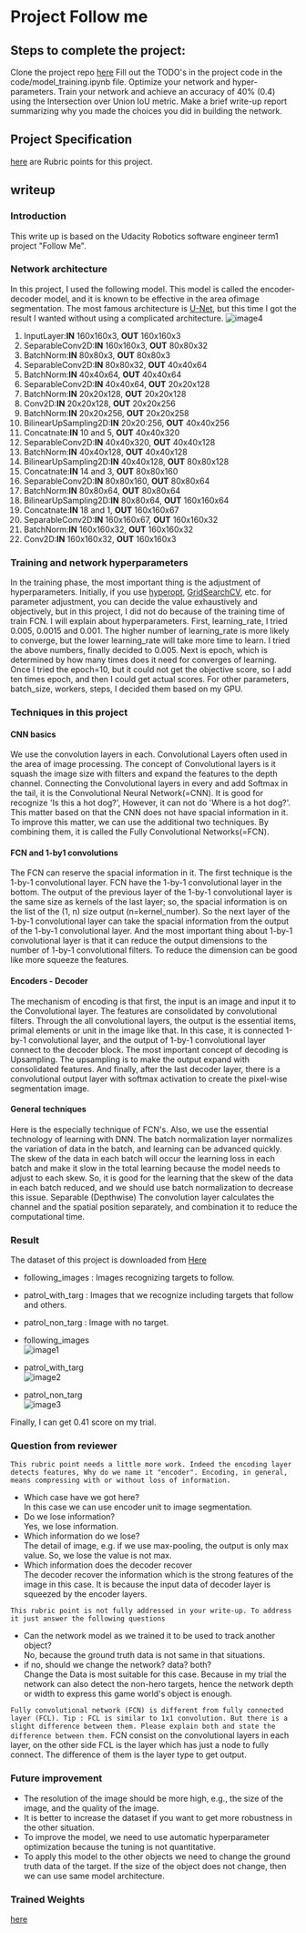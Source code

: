 # Project Follow me

## Steps to complete the project:
Clone the project repo [here](https://github.com/udacity/RoboND-DeepLearning-Project)
Fill out the TODO's in the project code in the code/model_training.ipynb file.
Optimize your network and hyper-parameters.
Train your network and achieve an accuracy of 40% (0.4) using the Intersection over Union IoU metric.
Make a brief write-up report summarizing why you made the choices you did in building the network.
## Project Specification
[here](https://review.udacity.com/#!/rubrics/1155/view) are Rubric points for this project.

## writeup
### Introduction
This write up is based on the Udacity Robotics software engineer term1 project "Follow Me".

### Network architecture
In this project, I used the following model. This model is called the encoder-decoder model, and it is known to be effective in the area of ​​image segmentation. The most famous architecture is [U-Net](https://lmb.informatik.uni-freiburg.de/people/ronneber/u-net/), but this time I got the result I wanted without using a complicated architecture.
![image4](./docs/misc/Network.PNG)

 1. InputLayer:**IN** 160x160x3, **OUT** 160x160x3
 2. SeparableConv2D:**IN** 160x160x3, **OUT** 80x80x32
 3. BatchNorm:**IN** 80x80x3, **OUT** 80x80x3
 4. SeparableConv2D:**IN** 80x80x32, **OUT** 40x40x64
 5. BatchNorm:**IN** 40x40x64, **OUT** 40x40x64
 6. SeparableConv2D:**IN** 40x40x64, **OUT** 20x20x128
 7. BatchNorm:**IN** 20x20x128, **OUT** 20x20x128
 8. Conv2D:**IN** 20x20x128, **OUT** 20x20x256
 9. BatchNorm:**IN** 20x20x256, **OUT** 20x20x258
 10. BilinearUpSampling2D:**IN** 20x20:256, **OUT** 40x40x256
 11. Concatnate:**IN** 10 and 5, **OUT** 40x40x320
 12. SeparableConv2D:**IN** 40x40x320, **OUT** 40x40x128
 13. BatchNorm:**IN** 40x40x128, **OUT** 40x40x128
 14. BilinearUpSampling2D:**IN** 40x40x128, **OUT** 80x80x128
 15. Concatnate:**IN** 14 and 3, **OUT** 80x80x160
 16. SeparableConv2D:**IN** 80x80x160, **OUT** 80x80x64
 17. BatchNorm:**IN** 80x80x64, **OUT** 80x80x64
 18. BilinearUpSampling2D:**IN** 80x80x64, **OUT** 160x160x64
 19. Concatnate:**IN** 18 and 1, **OUT** 160x160x67
 20. SeparableConv2D:**IN** 160x160x67, **OUT** 160x160x32
 21. BatchNorm:**IN** 160x160x32, **OUT** 160x160x32
 22. Conv2D:**IN** 160x160x32, **OUT** 160x160x3

### Training and network hyperparameters
 In the training phase, the most important thing is the adjustment of hyperparameters. Initially, if you use [hyperopt](https://github.com/hyperopt/hyperopt), [GridSearchCV](http://scikit-learn.org/stable/modules/generated/sklearn.model_selection.GridSearchCV.html), etc. for parameter adjustment, you can decide the value exhaustively and objectively, but in this project, I did not do because of the training time of train FCN.
 I will explain about hyperparameters.
 First, learning_rate, I tried 0.005, 0.0015 and 0.001. The higher number of learning_rate is more likely to converge, but the lower learning_rate will take more time to learn. I tried the above numbers, finally decided to 0.005.
 Next is epoch, which is determined by how many times does it need for converges of learning. Once I tried the epoch=10, but it could not get the objective score, so I add ten times epoch, and then I could get actual scores.
 For other parameters, batch_size, workers, steps, I decided them based on my GPU.

### Techniques in this project
#### CNN basics
We use the convolution layers in each. Convolutional Layers often used in the area of ​​image processing.  The concept of Convolutional layers is it squash the image size with filters and expand the features to the depth channel. Connecting the Convolutional layers in every and add Softmax in the tail, it is the Convolutional Neural Network(=CNN). It is good for recognize 'Is this a hot dog?', However, it can not do 'Where is a hot dog?'. This matter based on that the CNN does not have spacial information in it.
To improve this matter, we can use the additional two techniques. By combining them, it is called the Fully Convolutional Networks(=FCN).

#### FCN and 1-by1 convolutions
  The FCN can reserve the spacial information in it. The first technique is the 1-by-1 convolutional layer. FCN have the 1-by-1 convolutional layer in the bottom. The output of the previous layer of the 1-by-1 convolutional layer is the same size as kernels of the last layer; so, the spacial information is on the list of the (1, n)
  size output (n=kernel_number). So the next layer of the 1-by-1 convolutional layer can take the spacial information from the output of the 1-by-1 convolutional layer. And the most important thing about 1-by-1 convolutional layer is that it can reduce the output dimensions to the number of 1-by-1 convolutional filters. To reduce the dimension can be good like more squeeze the features.

#### Encoders - Decoder
  The mechanism of encoding is that first, the input is an image and input it to the Convolutional layer. The features are consolidated by convolutional filters. Through the all convolutional layers, the output is the essential items, primal elements or unit in the image like that. In this case, it is connected 1-by-1 convolutional layer, and the output of 1-by-1 convolutional layer connect to the decoder block.
  The most important concept of decoding is Upsampling. The upsampling is to make the output expand with consolidated features. And finally, after the last decoder layer, there is a convolutional output layer with softmax activation to create the pixel-wise segmentation image.

#### General techniques
Here is the especially technique of FCN's. Also, we use the essential technology of learning with DNN.
The batch normalization layer normalizes the variation of data in the batch, and learning can be advanced quickly. The skew of the data in each batch will occur the learning loss in each batch and make it slow in the total learning because the model needs to adjust to each skew. So, it is good for the learning that the skew of the data in each batch reduced, and we should use batch normalization to decrease this issue.
Separable (Depthwise) The convolution layer calculates the channel and the spatial position separately, and combination it to reduce the computational time.

### Result
The dataset of this project is downloaded from [Here](https://classroom.udacity.com/nanodegrees/nd209/parts/09664d24-bdec-4e64-897a-d0f55e177f09/modules/cac27683-d5f4-40b4-82ce-d708de8f5373/lessons/197a058e-44f6-47df-8229-0ce633e0a2d0/concepts/06dde5a5-a7a2-4636-940d-e844b36ddd27)
 * following_images : Images recognizing targets to follow.
 * patrol_with_targ : Images that we recognize including targets that follow and others.
 * patrol_non_targ : Image with no target.

 * following_images  
 ![image1](./docs/misc/following_images.png)

 * patrol_with_targ  
 ![image2](./docs/misc/patrol_with_targ.png)

 * patrol_non_targ  
 ![image3](./docs/misc/patrol_non_targ.png)

Finally, I can get 0.41 score on my trial.

### Question from reviewer
`This rubric point needs a little more work.
Indeed the encoding layer detects features, Why do we name it "encoder".
Encoding, in general, means compressing with or without loss of information.`
 * Which case have we got here?  
 In this case we can use encoder unit to image segmentation.
 * Do we lose information?  
Yes, we lose information.
 * Which information do we lose?  
The detail of image, e.g. if we use max-pooling, the output is only max value. So, we lose the value is not max.
 * Which information does the decoder recover  
 The decoder recover the information which is the strong features of the image in this case. It is because the input data of decoder layer is squeezed by the encoder layers.

`This rubric point is not fully addressed in your write-up. To address it just answer the following questions`

 * Can the network model as we trained it to be used to track another object?  
 No, because the ground truth data is not same in that situations.
 * if no, should we change the network? data? both?  
 Change the Data is most suitable for this case. Because in my trial the network can also detect the non-hero targets, hence the network depth or width to express this game world's object is enough.

`Fully convolutional network (FCN) is different from fully connected layer (FCL).
 Tip : FCL is similar to 1x1 convolution. But there is a slight difference between them.
 Please explain both and state the difference between them.`
 FCN consist on the convolutional layers in each layer, on the other side FCL is the layer which has just a node to fully connect. The difference of them is the layer type to get output.

### Future improvement
 * The resolution of the image should be more high, e.g., the size of the image, and the quality of the image.
 * It is better to increase the dataset if you want to get more robustness in the other situation.
 * To improve the model, we need to use automatic hyperparameter optimization because the tuning is not quantitative.
 * To apply this model to the other objects we need to change the ground truth data of the target. If the size of the object does not change, then we can use same model architecture.

### Trained Weights
[here](https://github.com/romth777/RoboND-DeepLearning-Project/tree/master/data/weights)
